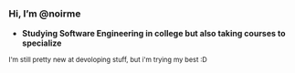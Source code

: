 ### Hi, I’m @noirme

- **Studying Software Engineering in college but also taking courses to specialize**

<sub>I'm still pretty new at devoloping stuff, but i'm trying my best :D</sub>
